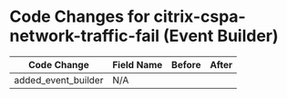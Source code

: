 # Code Changes for citrix-cspa-network-traffic-fail (Event Builder)

| Code Change | Field Name | Before | After |
|-------------|------------|--------|-------|
| added_event_builder | N/A |  |  |